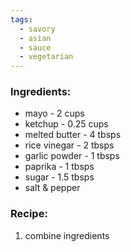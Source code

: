 ```yaml
---
tags:
  - savory
  - asian
  - sauce
  - vegetarian
---
```

### Ingredients:
- mayo - 2 cups
- ketchup - 0.25 cups
- melted butter - 4 tbsps
- rice vinegar - 2 tbsps
- garlic powder - 1 tbsps
- paprika - 1 tbsps
- sugar - 1.5 tbsps
- salt & pepper

### Recipe:
1. combine ingredients